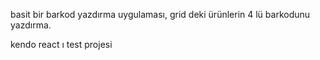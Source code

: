 basit bir barkod yazdırma uygulaması, grid deki ürünlerin 4 lü barkodunu yazdırma.

kendo react ı test projesi 
